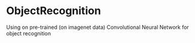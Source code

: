# ObjectRecognition
Using on pre-trained (on imagenet data) Convolutional Neural Network for object recognition
